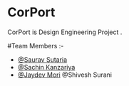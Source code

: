 # CorPort
CorPort is Design Engineering Project .

#Team Members :-
- [@Saurav Sutaria](https://github.com/Saurav-Sutaria)
- [@Sachin Kanzariya](https://github.com/sachin027)
- [@Jaydev Mori](https://github.com/Jaydev2003)
@Shivesh Surani
     
    
     
